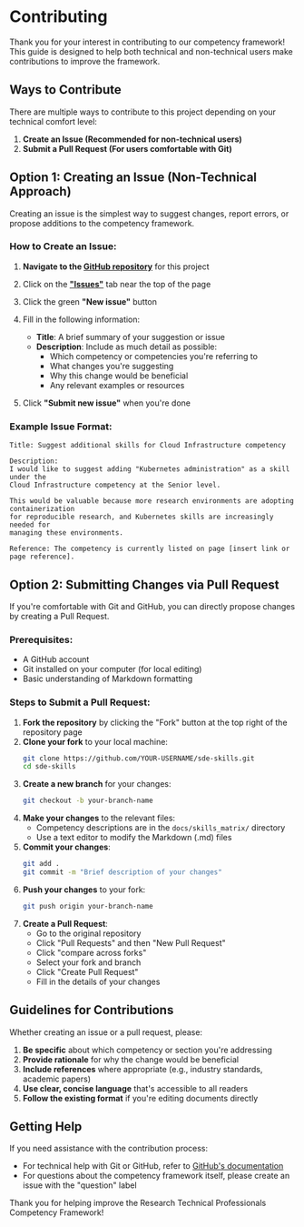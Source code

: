 # Contributing

Thank you for your interest in contributing to our competency framework! This guide is designed to help both technical and non-technical users make contributions to improve the framework.

## Ways to Contribute

There are multiple ways to contribute to this project depending on your technical comfort level:

1. **Create an Issue (Recommended for non-technical users)**
2. **Submit a Pull Request (For users comfortable with Git)**

## Option 1: Creating an Issue (Non-Technical Approach)

Creating an issue is the simplest way to suggest changes, report errors, or propose additions to the competency framework.

### How to Create an Issue:

1. **Navigate to the [GitHub repository](https://github.com/UoM-Data-Science-Platforms/sde-skills)** for this project
2. Click on the [**"Issues"**](https://github.com/UoM-Data-Science-Platforms/sde-skills/issues) tab near the top of the page
3. Click the green **"New issue"** button
4. Fill in the following information:
   - **Title**: A brief summary of your suggestion or issue
   - **Description**: Include as much detail as possible:
     - Which competency or competencies you're referring to
     - What changes you're suggesting
     - Why this change would be beneficial
     - Any relevant examples or resources

5. Click **"Submit new issue"** when you're done

### Example Issue Format:

```
Title: Suggest additional skills for Cloud Infrastructure competency

Description:
I would like to suggest adding "Kubernetes administration" as a skill under the
Cloud Infrastructure competency at the Senior level.

This would be valuable because more research environments are adopting containerization
for reproducible research, and Kubernetes skills are increasingly needed for
managing these environments.

Reference: The competency is currently listed on page [insert link or page reference].
```

## Option 2: Submitting Changes via Pull Request

If you're comfortable with Git and GitHub, you can directly propose changes by creating a Pull Request.

### Prerequisites:

- A GitHub account
- Git installed on your computer (for local editing)
- Basic understanding of Markdown formatting

### Steps to Submit a Pull Request:

1. **Fork the repository** by clicking the "Fork" button at the top right of the repository page
2. **Clone your fork** to your local machine:
   ```bash
   git clone https://github.com/YOUR-USERNAME/sde-skills.git
   cd sde-skills
   ```
3. **Create a new branch** for your changes:
   ```bash
   git checkout -b your-branch-name
   ```
4. **Make your changes** to the relevant files:
   - Competency descriptions are in the `docs/skills_matrix/` directory
   - Use a text editor to modify the Markdown (.md) files
5. **Commit your changes**:
   ```bash
   git add .
   git commit -m "Brief description of your changes"
   ```
6. **Push your changes** to your fork:
   ```bash
   git push origin your-branch-name
   ```
7. **Create a Pull Request**:
   - Go to the original repository
   - Click "Pull Requests" and then "New Pull Request"
   - Click "compare across forks"
   - Select your fork and branch
   - Click "Create Pull Request"
   - Fill in the details of your changes

## Guidelines for Contributions

Whether creating an issue or a pull request, please:

1. **Be specific** about which competency or section you're addressing
2. **Provide rationale** for why the change would be beneficial
3. **Include references** where appropriate (e.g., industry standards, academic papers)
4. **Use clear, concise language** that's accessible to all readers
5. **Follow the existing format** if you're editing documents directly

## Getting Help

If you need assistance with the contribution process:

- For technical help with Git or GitHub, refer to [GitHub's documentation](https://docs.github.com/en)
- For questions about the competency framework itself, please create an issue with the "question" label

Thank you for helping improve the Research Technical Professionals Competency Framework!
